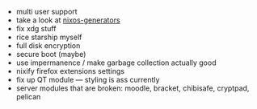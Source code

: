 - multi user support
- take a look at [nixos-generators](https://github.com/nix-community/nixos-generators)
- fix xdg stuff
- rice starship myself 
- full disk encryption
- secure boot (maybe)
- use impermanence / make garbage collection actually good
- nixify firefox extensions settings
- fix up QT module — styling is ass currently
- server modules that are broken: moodle, bracket, chibisafe, cryptpad, pelican